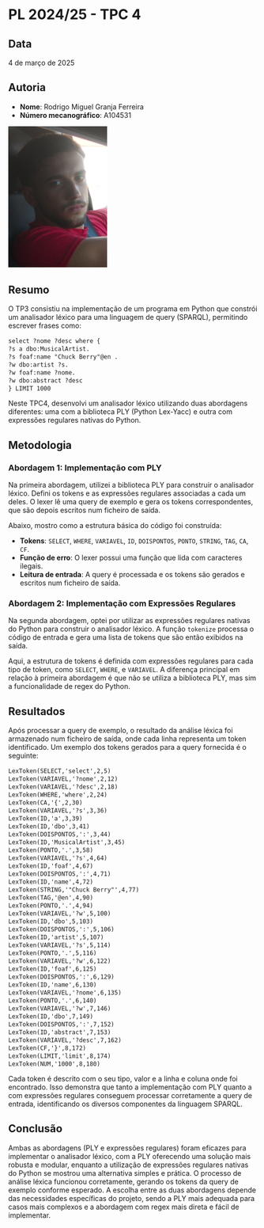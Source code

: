 # PL 2024/25 - TPC 4

## Data
4 de março de 2025

## Autoria
- **Nome**: Rodrigo Miguel Granja Ferreira
- **Número mecanográfico**: A104531
<img src="../foto.jpg" alt="Minha Foto" width="200"/>

## Resumo
O TP3 consistiu na implementação de um programa em Python que constrói um analisador léxico para uma linguagem de query (SPARQL), permitindo escrever frases como:
```
select ?nome ?desc where {
?s a dbo:MusicalArtist.
?s foaf:name "Chuck Berry"@en .
?w dbo:artist ?s.
?w foaf:name ?nome.
?w dbo:abstract ?desc
} LIMIT 1000
```
Neste TPC4, desenvolvi um analisador léxico utilizando duas abordagens diferentes: uma com a biblioteca PLY (Python Lex-Yacc) e outra com expressões regulares nativas do Python.

## Metodologia

### Abordagem 1: Implementação com PLY
Na primeira abordagem, utilizei a biblioteca PLY para construir o analisador léxico. Defini os tokens e as expressões regulares associadas a cada um deles. O lexer lê uma query de exemplo e gera os tokens correspondentes, que são depois escritos num ficheiro de saída.

Abaixo, mostro como a estrutura básica do código foi construída:

- **Tokens**: `SELECT`, `WHERE`, `VARIAVEL`, `ID`, `DOISPONTOS`, `PONTO`, `STRING`, `TAG`, `CA`, `CF`.
- **Função de erro**: O lexer possui uma função que lida com caracteres ilegais.
- **Leitura de entrada**: A query é processada e os tokens são gerados e escritos num ficheiro de saída.

### Abordagem 2: Implementação com Expressões Regulares

Na segunda abordagem, optei por utilizar as expressões regulares nativas do Python para construir o analisador léxico. A função `tokenize` processa o código de entrada e gera uma lista de tokens que são então exibidos na saída.

Aqui, a estrutura de tokens é definida com expressões regulares para cada tipo de token, como `SELECT`, `WHERE`, e `VARIAVEL`. A diferença principal em relação à primeira abordagem é que não se utiliza a biblioteca PLY, mas sim a funcionalidade de regex do Python.

## Resultados

Após processar a query de exemplo, o resultado da análise léxica foi armazenado num ficheiro de saída, onde cada linha representa um token identificado. Um exemplo dos tokens gerados para a query fornecida é o seguinte:
``` 
LexToken(SELECT,'select',2,5)
LexToken(VARIAVEL,'?nome',2,12)
LexToken(VARIAVEL,'?desc',2,18)
LexToken(WHERE,'where',2,24)
LexToken(CA,'{',2,30)
LexToken(VARIAVEL,'?s',3,36)
LexToken(ID,'a',3,39)
LexToken(ID,'dbo',3,41)
LexToken(DOISPONTOS,':',3,44)
LexToken(ID,'MusicalArtist',3,45)
LexToken(PONTO,'.',3,58)
LexToken(VARIAVEL,'?s',4,64)
LexToken(ID,'foaf',4,67)
LexToken(DOISPONTOS,':',4,71)
LexToken(ID,'name',4,72)
LexToken(STRING,'"Chuck Berry"',4,77)
LexToken(TAG,'@en',4,90)
LexToken(PONTO,'.',4,94)
LexToken(VARIAVEL,'?w',5,100)
LexToken(ID,'dbo',5,103)
LexToken(DOISPONTOS,':',5,106)
LexToken(ID,'artist',5,107)
LexToken(VARIAVEL,'?s',5,114)
LexToken(PONTO,'.',5,116)
LexToken(VARIAVEL,'?w',6,122)
LexToken(ID,'foaf',6,125)
LexToken(DOISPONTOS,':',6,129)
LexToken(ID,'name',6,130)
LexToken(VARIAVEL,'?nome',6,135)
LexToken(PONTO,'.',6,140)
LexToken(VARIAVEL,'?w',7,146)
LexToken(ID,'dbo',7,149)
LexToken(DOISPONTOS,':',7,152)
LexToken(ID,'abstract',7,153)
LexToken(VARIAVEL,'?desc',7,162)
LexToken(CF,'}',8,172)
LexToken(LIMIT,'limit',8,174)
LexToken(NUM,'1000',8,180)
``` 

Cada token é descrito com o seu tipo, valor e a linha e coluna onde foi encontrado. Isso demonstra que tanto a implementação com PLY quanto a com expressões regulares conseguem processar corretamente a query de entrada, identificando os diversos componentes da linguagem SPARQL.

## Conclusão

Ambas as abordagens (PLY e expressões regulares) foram eficazes para implementar o analisador léxico, com a PLY oferecendo uma solução mais robusta e modular, enquanto a utilização de expressões regulares nativas do Python se mostrou uma alternativa simples e prática. O processo de análise léxica funcionou corretamente, gerando os tokens da query de exemplo conforme esperado. A escolha entre as duas abordagens depende das necessidades específicas do projeto, sendo a PLY mais adequada para casos mais complexos e a abordagem com regex mais direta e fácil de implementar.
